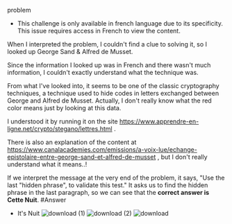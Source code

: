 problem
+ This challenge is only available in french language due to its specificity.
This issue requires access in French to view the content.

When I interpreted the problem, I couldn't find a clue to solving it, so I looked up George Sand & Alfred de Musset.

Since the information I looked up was in French and there wasn't much information, I couldn't exactly understand what the technique was.

From what I've looked into, it seems to be one of the classic cryptography techniques, a technique used to hide codes in letters exchanged between George and Alfred de Musset.
Actually, I don't really know what the red color means just by looking at this data.

I understood it by running it on the site https://www.apprendre-en-ligne.net/crypto/stegano/lettres.html .

There is also an explanation of the content at https://www.canalacademies.com/emissions/a-voix-lue/echange-epistolaire-entre-george-sand-et-alfred-de-musset , but I don't really understand what it means..!

If we interpret the message at the very end of the problem, it says, "Use the last "hidden phrase", to validate this test." It asks us to find the hidden phrase in the last paragraph, so we can see that the **correct answer is Cette Nuit**.
#Answer
+ It's Nuit
![download (1)](https://github.com/user-attachments/assets/4adc742e-d821-459a-99e2-d3a2e973bd66)
![download (2)](https://github.com/user-attachments/assets/a78c4c9a-eab1-43df-b88e-981e0c248b1e)
![download](https://github.com/user-attachments/assets/0ad57c9c-fa63-4731-8167-60f1d7026488)
